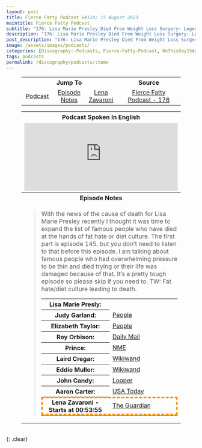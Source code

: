 ```yaml
---
layout: post
title: Fierce Fatty Podcast &#124; 15 August 2023
maintitle: Fierce Fatty Podcast
subtitle: "176: Lisa Marie Presley Died From Weight Loss Surgery: Legends That Fatphobia Stole Part 2"
description: "176: Lisa Marie Presley Died From Weight Loss Surgery: Legends That Fatphobia Stole Part 2"
post_description: "176: Lisa Marie Presley Died From Weight Loss Surgery: Legends That Fatphobia Stole Part 2"
image: /assets/images/podcasts/
categories: [Discography:-Podcasts, Fierce-Fatty-Podcast, OnThisDay15August]
tags: podcasts
permalink: /discography/podcasts/:name
---
```


<figure class="fig3">
<table style="text-align:center;">
<tr><th colspan="3">Jump To</th><th>Source</th></tr>
<tr><td style="width:20%;"><a href="#infobox1">Podcast</a></td><td style="width:20%;"><a href="#infobox2">Episode Notes</a></td><td style="width:20%;"><a href="#lena">Lena Zavaroni</a></td><td style="width:48%;"><a class="external-link" href="https://podtail.com/en/podcast/fierce-fatty-podcast/176-lisa-marie-presley-died-from-weight-loss-surge/">Fierce Fatty Podcast - 176</a></td></tr>
</table>
</figure>

<figure class="fig3">
<table>
<tr id="infobox1"><th colspan="3">Podcast Spoken In English</th></tr>
<tr><td colspan="3"><iframe src="https://www.listennotes.com/podcasts/fierce-fatty-podcast/176-lisa-marie-presley-died-ygGbNvdx71M/embed/" height="180px" width="100%" style="width: 1px; min-width: 100%;" frameborder="0" scrolling="no" loading="lazy"></iframe></td></tr>
<tr id="infobox2"><th colspan="3">Episode Notes</th></tr>
<tr><td><blockquote>
<p>With the news of the cause of death for Lisa Marie Presley recently I thought it was time to expand the list of famous people who have died at the hands of fat hate or diet culture. The first part is episode 145, but you don’t need to listen to that before this episode. I am talking about famous people who had overwhelming pressure to be thin and died trying or their life was damaged because of that. It’s a pretty tough episode so please skip if you need to. TW: Fat hate/diet culture leading to death.</p>
<table>
<tr><th style="width:50%;">Lisa Marie Presly:</th><td style="width:50%;"></td></tr>
<tr><th>Judy Garland:</th><td><a class="external-link" href="https://people.com/books/judy-garland-struggle-with-food-drug-addiction">People</a></td></tr>
<tr><th>Elizabeth Taylor:</th><td><a class="external-link" href="https://people.com/tag/elizabeth-taylor">People</a></td></tr>
<tr><th>Roy Orbison:</th><td><a class="external-link" href="https://www.dailymail.co.uk/news/article-6004151/Pretty-Woman-singer-Roy-Orbison-died-heart-attack-aged-52-yo-yo-dieting.html">Daily Mail</a></td></tr>
<tr><th>Prince:</th><td><a class="external-link" href="https://www.nme.com/news/music/prince-59-1203439">NME</a></td></tr>
<tr><th>Laird Cregar:</th><td><a class="external-link" href="https://www.wikiwand.com/en/Laird_Cregar?lang=en&title=Laird_Cregar#Personal_life_and_death">Wikiwand</a></td></tr>
<tr><th>Eddie Muller:</th><td><a class="external-link" href="https://www.wikiwand.com/en/Eddie_Muller">Wikiwand</a></td></tr>
<tr><th>John Candy:</th><td><a class="external-link" href="https://www.looper.com/981094/the-untold-truth-of-john-candy">Looper</a></td></tr>
<tr><th>Aaron Carter:</th><td><a class="external-link" href="https://www.usatoday.com/story/life/people/2017/04/26/aaron-carter-basically-have-eating-disorder/100922174">USA Today</a></td></tr>
<tr id="lena" style="outline: 4px dashed darkorange; outline-offset: -4px;"><th>Lena Zavaroni - Starts at 00:53:55</th><td><a class="external-link" href="https://www.theguardian.com/music/2022/feb/26/lena-zavaroni-fame-anorexia-and-the-tragedy-of-a-1970s-child-star">The Guardian</a></td></tr>
</table>
</blockquote></td></tr>
</table>
</figure>

<br />{: .clear}

<style>
#lena {scroll-margin-top: 3px;}
</style>
